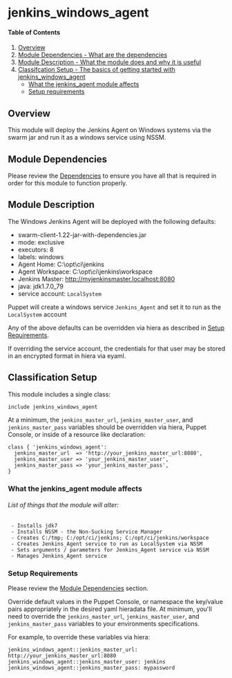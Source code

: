 # jenkins\_windows\_agent

#### Table of Contents

1. [Overview](#overview)
2. [Module Dependencies - What are the dependencies](#module-dependencies)
3. [Module Description - What the module does and why it is useful](#module-description)
4. [Classifcation Setup - The basics of getting started with jenkins\_windows\_agent](#classification-setup)
    * [What the jenkins\_agent module affects](#what-the-jenkins_agent-module-affects)
    * [Setup requirements](#setup-requirements)

## Overview

This module will deploy the Jenkins Agent on Windows systems via the swarm jar and run it as a windows service using NSSM.

## Module Dependencies

Please review the [Dependencies](https://forge.puppet.com/ktreese/jenkins_windows_agent/dependencies) to ensure you have all that is required in order for this module to function properly.

## Module Description

The Windows Jenkins Agent will be deployed with the following defaults:
 - swarm-client-1.22-jar-with-dependencies.jar
 - mode: exclusive
 - executors: 8
 - labels: windows
 - Agent Home: C:\opt\ci\jenkins
 - Agent Workspace: C:\opt\ci\jenkins\workspace
 - Jenkins Master: http://myjenkinsmaster.localhost:8080
 - java: jdk1.7.0\_79
 - service account: `LocalSystem`


Puppet will create a windows service `Jenkins_Agent` and set it to run as the `LocalSystem` account

Any of the above defaults can be overridden via hiera as described in [Setup Requirements](#setup-requirements).

If overriding the service account, the credentials for that user may be stored in an encrypted format in hiera via eyaml.

## Classification Setup

This module includes a single class:

`include jenkins_windows_agent`

At a minimum, the `jenkins_master_url`, `jenkins_master_user`, and `jenkins_master_pass` variables should be overridden via hiera, Puppet Console, or inside of a resource like declaration:

```
class { 'jenkins_windows_agent':
  jenkins_master_url  => 'http://your_jenkins_master_url:8080',
  jenkins_master_user => 'your_jenkins_master_user',
  jenkins_master_pass => 'your_jenkins_master_pass',
}
```

### What the jenkins\_agent module affects

###### List of things that the module will alter:
```
 - Installs jdk7
 - Installs NSSM - the Non-Sucking Service Manager
 - Creates C:/tmp; C:/opt/ci/jenkins; C:/opt/ci/jenkins/workspace
 - Creates Jenkins_Agent service to run as LocalSystem via NSSM
 - Sets arguments / parameters for Jenkins_Agent service via NSSM
 - Manages Jenkins_Agent service
```

### Setup Requirements

Please review the [Module Dependencies](#module-dependencies) section.

Override default values in the Puppet Console, or namespace the key/value pairs appropriately in the desired yaml hieradata file.  At minimum, you'll need to override the `jenkins_master_url`, `jenkins_master_user`, and `jenkins_master_pass` variables to your environments specifications.

For example, to override these variables via hiera:

```
jenkins_windows_agent::jenkins_master_url: http://your_jenkins_master_url:8080
jenkins_windows_agent::jenkins_master_user: jenkins
jenkins_windows_agent::jenkins_master_pass: mypassword
```

